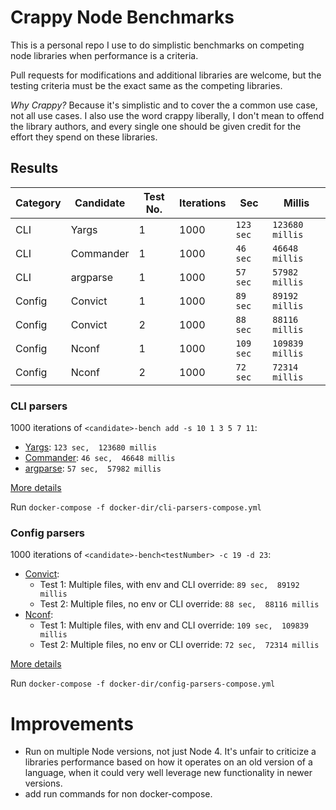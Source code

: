 # Crappy Node Benchmarks

This is a personal repo I use to do simplistic benchmarks on competing node
libraries when performance is a criteria.

Pull requests for modifications and additional libraries are welcome,
but the testing criteria must be the exact same as the competing libraries.

_Why Crappy?_ Because it's simplistic and to cover the a common use case, not all use cases.
I also use the word crappy liberally, I don't mean to offend the library authors,
and every single one should be given credit for the effort they spend on these libraries.

## Results

| Category | Candidate | Test No. | Iterations | Sec | Millis |
| -------- | -------- | -------- | -------- | -------- | -------- |
| CLI | Yargs | 1 | 1000 | `123 sec` | `123680 millis` |
| CLI | Commander | 1 | 1000 | `46 sec` | `46648 millis` |
| CLI | argparse | 1 | 1000 | `57 sec` | `57982 millis` |
| Config | Convict | 1 | 1000 | `89 sec` | `89192 millis` |
| Config | Convict | 2 | 1000 | `88 sec` | `88116 millis` |
| Config | Nconf | 1 | 1000 | `109 sec` | `109839 millis` |
| Config | Nconf | 2 | 1000 | `72 sec` | `72314 millis` |


### CLI parsers

1000 iterations of `<candidate>-bench add -s 10 1 3 5 7 11`:
- [Yargs](https://www.npmjs.com/package/yargs): `123 sec,  123680 millis`
- [Commander](https://www.npmjs.com/package/commander): `46 sec,  46648 millis`
- [argparse](https://www.npmjs.com/package/argparse): `57 sec,  57982 millis`

[More details](cli-parser/CLI_PARSERS.md)

Run `docker-compose -f docker-dir/cli-parsers-compose.yml`

### Config parsers

1000 iterations of `<candidate>-bench<testNumber> -c 19 -d 23`:
- [Convict](https://www.npmjs.com/package/convict):
    - Test 1: Multiple files, with env and CLI override: `89 sec,  89192 millis`
    - Test 2: Multiple files, no env or CLI override: `88 sec,  88116 millis`
- [Nconf](https://www.npmjs.com/package/nconf):
    - Test 1: Multiple files, with env and CLI override: `109 sec,  109839 millis`
    - Test 2: Multiple files, no env or CLI override: `72 sec,  72314 millis`

[More details](config-parser/CONFIG_PARSERS.md)

Run `docker-compose -f docker-dir/config-parsers-compose.yml`

# Improvements

- Run on multiple Node versions, not just Node 4.
It's unfair to criticize a libraries performance
based on how it operates on an old version of a language,
when it could very well leverage new functionality in newer versions.
- add run commands for non docker-compose.